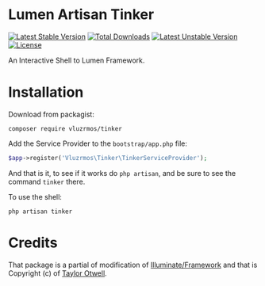 # Lumen Artisan Tinker

[![Latest Stable Version](https://poser.pugx.org/vluzrmos/tinker/v/stable)](https://packagist.org/packages/vluzrmos/tinker) [![Total Downloads](https://poser.pugx.org/vluzrmos/tinker/downloads)](https://packagist.org/packages/vluzrmos/tinker) [![Latest Unstable Version](https://poser.pugx.org/vluzrmos/tinker/v/unstable)](https://packagist.org/packages/vluzrmos/tinker) [![License](https://poser.pugx.org/vluzrmos/tinker/license)](https://packagist.org/packages/vluzrmos/tinker)

An Interactive Shell to Lumen Framework.

# Installation

Download from packagist:

`composer require vluzrmos/tinker`

Add the Service Provider to the `bootstrap/app.php` file:

```php
$app->register('Vluzrmos\Tinker\TinkerServiceProvider');
```

And that is it, to see if it works do `php artisan`, and be sure to 
see the command `tinker` there.
 
To use the shell:

`php artisan tinker`

# Credits

That package is a partial of modification 
of [Illuminate/Framework](https://github.com/illuminate/framework) and that is 
Copyright (c) of [Taylor Otwell](https://github.com/taylorotwell). 
